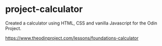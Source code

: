 # project-calculator

Created a calculator using HTML, CSS and vanilla Javascript for the Odin Project. 

https://www.theodinproject.com/lessons/foundations-calculator

